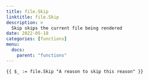 ```yaml
---
title: file.Skip
linktitle: file.Skip
description: >
  Skip skips the current file being rendered
date: 2022-05-18
categories: [functions]
menu:
  docs:
    parent: "functions"
---
```


```go-text-template
{{ $_ := file.Skip "A reason to skip this reason" }}
```
